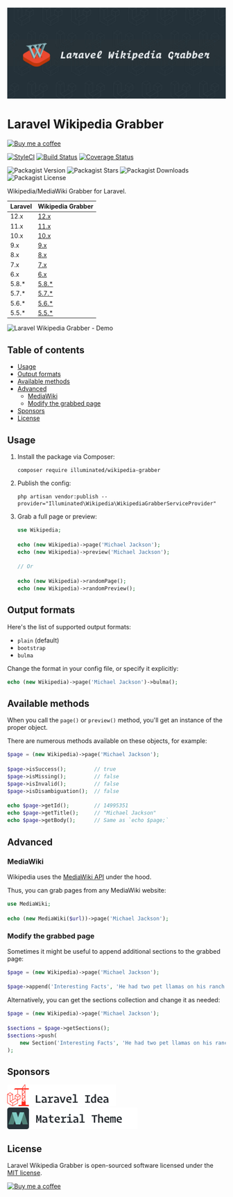 ![Wikipedia/MediaWiki Grabber for Laravel](art/1380x575-optimized.jpg)

# Laravel Wikipedia Grabber

[<img src="https://user-images.githubusercontent.com/1286821/181085373-12eee197-187a-4438-90fe-571ac6d68900.png" alt="Buy me a coffee" width="200" />](https://buymeacoffee.com/dmitry.ivanov)

[![StyleCI](https://github.styleci.io/repos/117998599/shield?branch=master&style=flat)](https://github.styleci.io/repos/117998599?branch=master)
[![Build Status](https://img.shields.io/github/actions/workflow/status/dmitry-ivanov/laravel-wikipedia-grabber/tests.yml?branch=master)](https://github.com/dmitry-ivanov/laravel-wikipedia-grabber/actions?query=workflow%3Atests+branch%3Amaster)
[![Coverage Status](https://img.shields.io/codecov/c/github/dmitry-ivanov/laravel-wikipedia-grabber/master)](https://app.codecov.io/gh/dmitry-ivanov/laravel-wikipedia-grabber/tree/master)

![Packagist Version](https://img.shields.io/packagist/v/illuminated/wikipedia-grabber)
![Packagist Stars](https://img.shields.io/packagist/stars/illuminated/wikipedia-grabber)
![Packagist Downloads](https://img.shields.io/packagist/dt/illuminated/wikipedia-grabber)
![Packagist License](https://img.shields.io/packagist/l/illuminated/wikipedia-grabber)

Wikipedia/MediaWiki Grabber for Laravel.

| Laravel | Wikipedia Grabber                                                            |
|---------|------------------------------------------------------------------------------|
| 12.x    | [12.x](https://github.com/dmitry-ivanov/laravel-wikipedia-grabber/tree/12.x) |
| 11.x    | [11.x](https://github.com/dmitry-ivanov/laravel-wikipedia-grabber/tree/11.x) |
| 10.x    | [10.x](https://github.com/dmitry-ivanov/laravel-wikipedia-grabber/tree/10.x) |
| 9.x     | [9.x](https://github.com/dmitry-ivanov/laravel-wikipedia-grabber/tree/9.x)   |
| 8.x     | [8.x](https://github.com/dmitry-ivanov/laravel-wikipedia-grabber/tree/8.x)   |
| 7.x     | [7.x](https://github.com/dmitry-ivanov/laravel-wikipedia-grabber/tree/7.x)   |
| 6.x     | [6.x](https://github.com/dmitry-ivanov/laravel-wikipedia-grabber/tree/6.x)   |
| 5.8.*   | [5.8.*](https://github.com/dmitry-ivanov/laravel-wikipedia-grabber/tree/5.8) |
| 5.7.*   | [5.7.*](https://github.com/dmitry-ivanov/laravel-wikipedia-grabber/tree/5.7) |
| 5.6.*   | [5.6.*](https://github.com/dmitry-ivanov/laravel-wikipedia-grabber/tree/5.6) |
| 5.5.*   | [5.5.*](https://github.com/dmitry-ivanov/laravel-wikipedia-grabber/tree/5.5) |

![Laravel Wikipedia Grabber - Demo](doc/img/demo.gif)

## Table of contents

- [Usage](#usage)
- [Output formats](#output-formats)
- [Available methods](#available-methods)
- [Advanced](#advanced)
  - [MediaWiki](#mediawiki)
  - [Modify the grabbed page](#modify-the-grabbed-page)
- [Sponsors](#sponsors)
- [License](#license)

## Usage

1. Install the package via Composer:

    ```shell script
    composer require illuminated/wikipedia-grabber
    ```

2. Publish the config:

    ```shell script
    php artisan vendor:publish --provider="Illuminated\Wikipedia\WikipediaGrabberServiceProvider"
    ```

3. Grab a full page or preview:

    ```php
    use Wikipedia;

    echo (new Wikipedia)->page('Michael Jackson');
    echo (new Wikipedia)->preview('Michael Jackson');

    // Or

    echo (new Wikipedia)->randomPage();
    echo (new Wikipedia)->randomPreview();
    ```

## Output formats

Here's the list of supported output formats:

- `plain` (default)
- `bootstrap`
- `bulma`

Change the format in your config file, or specify it explicitly:

```php
echo (new Wikipedia)->page('Michael Jackson')->bulma();
```

## Available methods

When you call the `page()` or `preview()` method, you'll get an instance of the proper object.

There are numerous methods available on these objects, for example:

```php
$page = (new Wikipedia)->page('Michael Jackson');

$page->isSuccess();         // true
$page->isMissing();         // false
$page->isInvalid();         // false
$page->isDisambiguation();  // false

echo $page->getId();        // 14995351
echo $page->getTitle();     // "Michael Jackson"
echo $page->getBody();      // Same as `echo $page;`
```

## Advanced

### MediaWiki

Wikipedia uses the [MediaWiki API](https://mediawiki.org/wiki/API:Main_page) under the hood.

Thus, you can grab pages from any MediaWiki website:

```php
use MediaWiki;

echo (new MediaWiki($url))->page('Michael Jackson');
```

### Modify the grabbed page

Sometimes it might be useful to append additional sections to the grabbed page:

```php
$page = (new Wikipedia)->page('Michael Jackson');

$page->append('Interesting Facts', 'He had two pet llamas on his ranch called Lola and Louis.');
```

Alternatively, you can get the sections collection and change it as needed:

```php
$page = (new Wikipedia)->page('Michael Jackson');

$sections = $page->getSections();
$sections->push(
    new Section('Interesting Facts', 'He had two pet llamas on his ranch called Lola and Louis.', $level = 2)
);
```

## Sponsors

[![Laravel Idea](art/sponsor-laravel-idea.png)](https://laravel-idea.com)<br>
[![Material Theme UI Plugin](art/sponsor-material-theme.png)](https://material-theme.com)<br>

## License

Laravel Wikipedia Grabber is open-sourced software licensed under the [MIT license](LICENSE.md).

[<img src="https://user-images.githubusercontent.com/1286821/181085373-12eee197-187a-4438-90fe-571ac6d68900.png" alt="Buy me a coffee" width="200" />](https://buymeacoffee.com/dmitry.ivanov)&nbsp;
